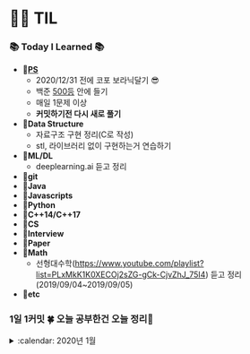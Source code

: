 # :woman_technologist: TIL
### :books: Today I Learned :books:
* **:file_folder:[PS](https://github.com/sooooojinlee/TIL/tree/master/PS)**
  * 2020/12/31 전에 코포 보라닉달기 :sunglasses:
  * 백준 [500등](https://www.acmicpc.net/user/jaq0424) 안에 들기
  * 매일 1문제 이상
  * **커밋하기전 다시 새로 풀기**
* **:file_folder:Data Structure**
  * 자료구조 구현 정리(C로 작성)
  * stl, 라이브러리 없이 구현하는거 연습하기
* **:file_folder:ML/DL**
  * deeplearning.ai 듣고 정리
* **:file_folder:git**
* **:file_folder:Java**
* **:file_folder:Javascripts**
* **:file_folder:Python**
* **:file_folder:C++14/C++17**
* **:file_folder:CS**
* **:file_folder:Interview**
* **:file_folder:Paper**
* **:file_folder:Math**
  * 선형대수학(https://www.youtube.com/playlist?list=PLxMkK1K0XECOj2sZG-gCk-CjvZhJ_75I4) 듣고 정리(2019/09/04~2019/09/05)
* **:file_folder:etc**

### 1일 1커밋 :four_leaf_clover: 오늘 공부한건 오늘 정리:pencil:
<details>
 <summary> :calendar: 2020년 1월</summary>
<div markdown="1">
 
#### 200127
* 백준 16924 십자가 찾기
</div>
</details>
